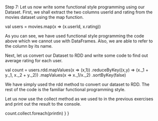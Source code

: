 
Step 7: Let us now write some functional style programming using our Dataset. First, we shall extract the two columns userId and rating from the movies dataset using the map function.

val users = movies.map(x => (x.userId, x.rating))

As you can see, we have used functional style programming the code above which we cannot use with DataFrames. Also, we are able to refer to the column by its name.
 


Next, let us convert our Dataset to RDD and write some code to find out average rating for each user.

val count = users.rdd.mapValues(x => (x,1))
  .reduceByKey((x,y) => (x._1 + y._1, x._2 + y._2))
  .mapValues(x => x._1/x._2)
  .sortByKey(false)

We have simply used the rdd method to convert our dataset to RDD. The rest of the code is the familiar functional programming style.

Let us now use the collect method as we used to in the previous exercises and print out the result to the console.

count.collect.foreach(println)
	}
}

 

